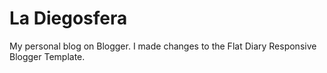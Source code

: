 La Diegosfera
==============

My personal blog on Blogger. I made changes to the Flat Diary Responsive Blogger Template.
